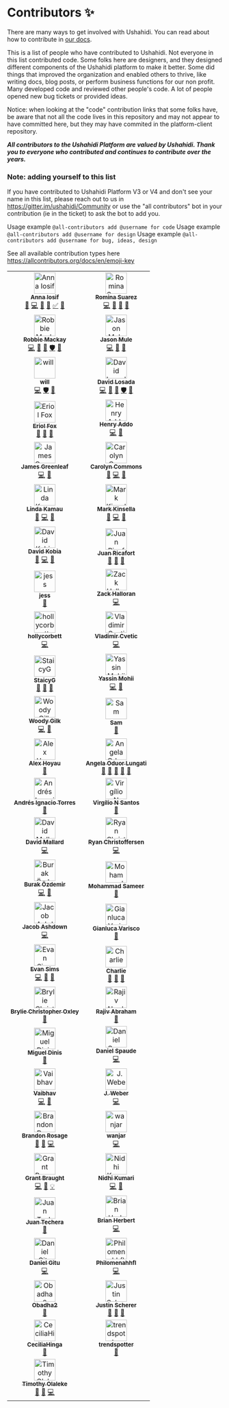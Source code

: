 # Contributors ✨

There are many ways to get involved with Ushahidi. You can read about how to contribute in [our docs](https://docs.ushahidi.com/platform-developer-documentation/contributing-or-getting-involved).

This is a list of people who have contributed to Ushahidi. Not everyone in this list contributed code. Some folks here are designers, and they designed different components of the Ushahidi platform to make it better. Some did things that improved the organization and enabled others to thrive, like writing docs, blog posts, or perform business functions for our non profit. Many developed code and reviewed other people's code. A lot of people opened new bug tickets or provided ideas. 

Notice: when looking at the "code" contribution links that some folks have, be aware that not all the code lives in this repository and may not appear to have committed here, but they may have commited in the platform-client repository. 

***All contributors to the Ushahidi Platform are valued by Ushahidi. Thank you to everyone who contributed and continues to contribute over the years.***

### Note: adding yourself to this list

If you have contributed to Ushahidi Platform V3 or V4 and don't see your name in this list, please reach out to us in https://gitter.im/ushahidi/Community or use the "all contributors" bot in your contribution (ie in the ticket) to ask the bot to add you. 

Usage example `@all-contributors add @username for code` 
Usage example `@all-contributors add @username for design` 
Usage example `@all-contributors add @username for bug, ideas, design` 

See all available contribution types here https://allcontributors.org/docs/en/emoji-key

<!-- ALL-CONTRIBUTORS-LIST:START - Do not remove or modify this section -->
<!-- prettier-ignore -->
<table>
  <tr>
    <td align="center"><a href="https://github.com/Angamanga"><img src="https://avatars3.githubusercontent.com/u/8624777?v=4" width="50px;" alt="Anna Iosif"/><br /><sub><b>Anna Iosif</b></sub></a><br /><a href="https://github.com/ushahidi/platform/commits?author=Angamanga" title="Documentation">📖</a> <a href="https://github.com/ushahidi/platform/commits?author=Angamanga" title="Code">💻</a> <a href="https://github.com/ushahidi/platform/issues?q=author%3AAngamanga" title="Bug reports">🐛</a> <a href="#review-Angamanga" title="Reviewed Pull Requests">👀</a> <a href="#tutorial-Angamanga" title="Tutorials">✅</a> <a href="#ideas-Angamanga" title="Ideas, Planning, & Feedback">🤔</a></td>
    <td align="center"><a href="https://github.com/rowasc"><img src="https://avatars0.githubusercontent.com/u/2434401?v=4" width="50px;" alt="Romina Suarez"/><br /><sub><b>Romina Suarez</b></sub></a><br /><a href="https://github.com/ushahidi/platform/commits?author=rowasc" title="Code">💻</a> <a href="https://github.com/ushahidi/platform/commits?author=rowasc" title="Documentation">📖</a> <a href="#ideas-rowasc" title="Ideas, Planning, & Feedback">🤔</a> <a href="#review-rowasc" title="Reviewed Pull Requests">👀</a></td>
  </tr>
  <tr>
    <td align="center"><a href="http://robbiemackay.com"><img src="https://avatars2.githubusercontent.com/u/7965?v=4" width="50px;" alt="Robbie Mackay"/><br /><sub><b>Robbie Mackay</b></sub></a><br /><a href="https://github.com/ushahidi/platform/commits?author=rjmackay" title="Code">💻</a> <a href="#review-rjmackay" title="Reviewed Pull Requests">👀</a> <a href="#ideas-rjmackay" title="Ideas, Planning, & Feedback">🤔</a> <a href="#security-rjmackay" title="Security">🛡️</a> <a href="https://github.com/ushahidi/platform/issues?q=author%3Arjmackay" title="Bug reports">🐛</a></td>
    <td align="center"><a href="https://github.com/jasonmule"><img src="https://avatars0.githubusercontent.com/u/150815?v=4" width="50px;" alt="Jason Mule"/><br /><sub><b>Jason Mule</b></sub></a><br /><a href="https://github.com/ushahidi/platform/commits?author=jasonmule" title="Code">💻</a> <a href="https://github.com/ushahidi/platform/issues?q=author%3Ajasonmule" title="Bug reports">🐛</a> <a href="#review-jasonmule" title="Reviewed Pull Requests">👀</a></td>
  </tr>
  <tr>
    <td align="center"><a href="https://github.com/willdoran"><img src="https://avatars3.githubusercontent.com/u/2694405?v=4" width="50px;" alt="will"/><br /><sub><b>will</b></sub></a><br /><a href="https://github.com/ushahidi/platform/commits?author=willdoran" title="Code">💻</a> <a href="#security-willdoran" title="Security">🛡️</a> <a href="#review-willdoran" title="Reviewed Pull Requests">👀</a></td>
    <td align="center"><a href="http://tuxpiper.com"><img src="https://avatars3.githubusercontent.com/u/467393?v=4" width="50px;" alt="David Losada"/><br /><sub><b>David Losada</b></sub></a><br /><a href="https://github.com/ushahidi/platform/commits?author=tuxpiper" title="Code">💻</a> <a href="#review-tuxpiper" title="Reviewed Pull Requests">👀</a> <a href="#ideas-tuxpiper" title="Ideas, Planning, & Feedback">🤔</a> <a href="#security-tuxpiper" title="Security">🛡️</a> <a href="https://github.com/ushahidi/platform/issues?q=author%3Atuxpiper" title="Bug reports">🐛</a></td>
  </tr>
  <tr>
    <td align="center"><a href="http://www.erioldoesdesign.com"><img src="https://avatars0.githubusercontent.com/u/11681324?v=4" width="50px;" alt="Eriol Fox"/><br /><sub><b>Eriol Fox</b></sub></a><br /><a href="#design-Erioldoesdesign" title="Design">🎨</a> <a href="https://github.com/ushahidi/platform/commits?author=Erioldoesdesign" title="Documentation">📖</a> <a href="#ideas-Erioldoesdesign" title="Ideas, Planning, & Feedback">🤔</a></td>
    <td align="center"><a href="http://www.addhen.org"><img src="https://avatars0.githubusercontent.com/u/73175?v=4" width="50px;" alt="Henry Addo"/><br /><sub><b>Henry Addo</b></sub></a><br /><a href="https://github.com/ushahidi/platform/commits?author=eyedol" title="Code">💻</a> <a href="#review-eyedol" title="Reviewed Pull Requests">👀</a></td>
  </tr>
  <tr>
    <td align="center"><a href="https://james.greenle.af"><img src="https://avatars0.githubusercontent.com/u/915878?v=4" width="50px;" alt="James Greenleaf"/><br /><sub><b>James Greenleaf</b></sub></a><br /><a href="https://github.com/ushahidi/platform/commits?author=aMoniker" title="Code">💻</a> <a href="#review-aMoniker" title="Reviewed Pull Requests">👀</a></td>
    <td align="center"><a href="https://github.com/crcommons"><img src="https://avatars0.githubusercontent.com/u/8941223?v=4" width="50px;" alt="Carolyn Commons"/><br /><sub><b>Carolyn Commons</b></sub></a><br /><a href="#review-crcommons" title="Reviewed Pull Requests">👀</a> <a href="https://github.com/ushahidi/platform/commits?author=crcommons" title="Code">💻</a> <a href="#ideas-crcommons" title="Ideas, Planning, & Feedback">🤔</a></td>
  </tr>
  <tr>
    <td align="center"><a href="http://www.codediva.co.ke"><img src="https://avatars3.githubusercontent.com/u/155218?v=4" width="50px;" alt="Linda Kamau"/><br /><sub><b>Linda Kamau</b></sub></a><br /><a href="#review-kamaulynder" title="Reviewed Pull Requests">👀</a> <a href="https://github.com/ushahidi/platform/commits?author=kamaulynder" title="Code">💻</a> <a href="#ideas-kamaulynder" title="Ideas, Planning, & Feedback">🤔</a></td>
    <td align="center"><a href="https://github.com/kinstelli"><img src="https://avatars0.githubusercontent.com/u/6600708?v=4" width="50px;" alt="Mark Kinsella"/><br /><sub><b>Mark Kinsella</b></sub></a><br /><a href="#review-kinstelli" title="Reviewed Pull Requests">👀</a> <a href="https://github.com/ushahidi/platform/commits?author=kinstelli" title="Code">💻</a> <a href="#ideas-kinstelli" title="Ideas, Planning, & Feedback">🤔</a></td>
  </tr>
  <tr>
    <td align="center"><a href="http://www.kobia.net"><img src="https://avatars3.githubusercontent.com/u/184092?v=4" width="50px;" alt="David Kobia"/><br /><sub><b>David Kobia</b></sub></a><br /><a href="#review-dkobia" title="Reviewed Pull Requests">👀</a> <a href="https://github.com/ushahidi/platform/commits?author=dkobia" title="Code">💻</a> <a href="#ideas-dkobia" title="Ideas, Planning, & Feedback">🤔</a></td>
    <td align="center"><a href="https://github.com/jrtricafort"><img src="https://avatars1.githubusercontent.com/u/37776843?v=4" width="50px;" alt="Juan Ricafort"/><br /><sub><b>Juan Ricafort</b></sub></a><br /><a href="#ideas-jrtricafort" title="Ideas, Planning, & Feedback">🤔</a> <a href="https://github.com/ushahidi/platform/issues?q=author%3Ajrtricafort" title="Bug reports">🐛</a> <a href="#business-jrtricafort" title="Business development">💼</a></td>
  </tr>
  <tr>
    <td align="center"><a href="http://jessachandler.com"><img src="https://avatars3.githubusercontent.com/u/7316730?v=4" width="50px;" alt="jess"/><br /><sub><b>jess</b></sub></a><br /><a href="https://github.com/ushahidi/platform/commits?author=monkeywithacupcake" title="Documentation">📖</a></td>
    <td align="center"><a href="https://github.com/zhalloran"><img src="https://avatars0.githubusercontent.com/u/446225?v=4" width="50px;" alt="Zack Halloran"/><br /><sub><b>Zack Halloran</b></sub></a><br /><a href="https://github.com/ushahidi/platform/commits?author=zhalloran" title="Code">💻</a></td>
  </tr>
  <tr>
    <td align="center"><a href="https://github.com/hollycorbett"><img src="https://avatars2.githubusercontent.com/u/849131?v=4" width="50px;" alt="hollycorbett"/><br /><sub><b>hollycorbett</b></sub></a><br /><a href="https://github.com/ushahidi/platform/commits?author=hollycorbett" title="Code">💻</a></td>
    <td align="center"><a href="http://ferdinand.rs"><img src="https://avatars1.githubusercontent.com/u/644800?v=4" width="50px;" alt="Vladimir Cvetic"/><br /><sub><b>Vladimir Cvetic</b></sub></a><br /><a href="https://github.com/ushahidi/platform/commits?author=cvele" title="Code">💻</a></td>
  </tr>
  <tr>
    <td align="center"><a href="https://github.com/StaicyG"><img src="https://avatars0.githubusercontent.com/u/25605883?v=4" width="50px;" alt="StaicyG"/><br /><sub><b>StaicyG</b></sub></a><br /><a href="#ideas-StaicyG" title="Ideas, Planning, & Feedback">🤔</a> <a href="https://github.com/ushahidi/platform/commits?author=StaicyG" title="Documentation">📖</a> <a href="#question-StaicyG" title="Answering Questions">💬</a></td>
    <td align="center"><a href="https://github.com/ymohii"><img src="https://avatars0.githubusercontent.com/u/6831661?v=4" width="50px;" alt="Yassin Mohii"/><br /><sub><b>Yassin Mohii</b></sub></a><br /><a href="https://github.com/ushahidi/platform/commits?author=ymohii" title="Code">💻</a> <a href="#review-ymohii" title="Reviewed Pull Requests">👀</a></td>
  </tr>
  <tr>
    <td align="center"><a href="https://www.shadowhand.com/"><img src="https://avatars3.githubusercontent.com/u/38203?v=4" width="50px;" alt="Woody Gilk"/><br /><sub><b>Woody Gilk</b></sub></a><br /><a href="https://github.com/ushahidi/platform/commits?author=shadowhand" title="Code">💻</a> <a href="#review-shadowhand" title="Reviewed Pull Requests">👀</a></td>
    <td align="center"><a href="https://github.com/samtheson"><img src="https://avatars0.githubusercontent.com/u/958800?v=4" width="50px;" alt="Sam"/><br /><sub><b>Sam</b></sub></a><br /><a href="https://github.com/ushahidi/platform/commits?author=samtheson" title="Documentation">📖</a></td>
  </tr>
  <tr>
    <td align="center"><a href="https://lexoyo.me"><img src="https://avatars0.githubusercontent.com/u/715377?v=4" width="50px;" alt="Alex Hoyau"/><br /><sub><b>Alex Hoyau</b></sub></a><br /><a href="https://github.com/ushahidi/platform/commits?author=lexoyo" title="Documentation">📖</a></td>
    <td align="center"><a href="https://github.com/aoduor"><img src="https://avatars1.githubusercontent.com/u/721918?v=4" width="50px;" alt="Angela Oduor Lungati"/><br /><sub><b>Angela Oduor Lungati</b></sub></a><br /><a href="https://github.com/ushahidi/platform/commits?author=aoduor" title="Documentation">📖</a> <a href="#ideas-aoduor" title="Ideas, Planning, & Feedback">🤔</a> <a href="https://github.com/ushahidi/platform/issues?q=author%3Aaoduor" title="Bug reports">🐛</a> <a href="#question-aoduor" title="Answering Questions">💬</a> <a href="#business-aoduor" title="Business development">💼</a></td>
  </tr>
  <tr>
    <td align="center"><a href="http://aitorres.com.ve"><img src="https://avatars3.githubusercontent.com/u/26191851?v=4" width="50px;" alt="Andrés Ignacio Torres"/><br /><sub><b>Andrés Ignacio Torres</b></sub></a><br /><a href="https://github.com/ushahidi/platform/commits?author=aitorres" title="Documentation">📖</a></td>
    <td align="center"><a href="https://github.com/virgilio"><img src="https://avatars0.githubusercontent.com/u/276746?v=4" width="50px;" alt="Virgílio N Santos"/><br /><sub><b>Virgílio N Santos</b></sub></a><br /><a href="https://github.com/ushahidi/platform/commits?author=virgilio" title="Documentation">📖</a></td>
  </tr>
  <tr>
    <td align="center"><a href="https://davidmallard.id.au/"><img src="https://avatars3.githubusercontent.com/u/3615012?v=4" width="50px;" alt="David Mallard"/><br /><sub><b>David Mallard</b></sub></a><br /><a href="https://github.com/ushahidi/platform/commits?author=tobiasziegler" title="Code">💻</a></td>
    <td align="center"><a href="https://ryanchristo.com/"><img src="https://avatars3.githubusercontent.com/u/12519942?v=4" width="50px;" alt="Ryan Christoffersen"/><br /><sub><b>Ryan Christoffersen</b></sub></a><br /><a href="https://github.com/ushahidi/platform/commits?author=ryanchristo" title="Code">💻</a></td>
  </tr>
  <tr>
    <td align="center"><a href="https://ozdemirburak.com"><img src="https://avatars3.githubusercontent.com/u/5355510?v=4" width="50px;" alt="Burak Özdemir"/><br /><sub><b>Burak Özdemir</b></sub></a><br /><a href="https://github.com/ushahidi/platform/commits?author=ozdemirburak" title="Code">💻</a> <a href="https://github.com/ushahidi/platform/issues?q=author%3Aozdemirburak" title="Bug reports">🐛</a></td>
    <td align="center"><a href="http://m-sameer.github.io"><img src="https://avatars1.githubusercontent.com/u/28915865?v=4" width="50px;" alt="Mohammad Sameer"/><br /><sub><b>Mohammad Sameer</b></sub></a><br /><a href="https://github.com/ushahidi/platform/commits?author=m-sameer" title="Documentation">📖</a></td>
  </tr>
  <tr>
    <td align="center"><a href="http://www.coherent.technology"><img src="https://avatars3.githubusercontent.com/u/677893?v=4" width="50px;" alt="Jacob Ashdown"/><br /><sub><b>Jacob Ashdown</b></sub></a><br /><a href="https://github.com/ushahidi/platform/commits?author=jcbashdown" title="Code">💻</a></td>
    <td align="center"><a href="https://github.com/gvarisco"><img src="https://avatars3.githubusercontent.com/u/945486?v=4" width="50px;" alt="Gianluca Varisco"/><br /><sub><b>Gianluca Varisco</b></sub></a><br /><a href="https://github.com/ushahidi/platform/commits?author=gvarisco" title="Documentation">📖</a></td>
  </tr>
  <tr>
    <td align="center"><a href="https://keybase.io/evansims"><img src="https://avatars2.githubusercontent.com/u/3093?v=4" width="50px;" alt="Evan Sims"/><br /><sub><b>Evan Sims</b></sub></a><br /><a href="https://github.com/ushahidi/platform/commits?author=evansims" title="Code">💻</a> <a href="https://github.com/ushahidi/platform/issues?q=author%3Aevansims" title="Bug reports">🐛</a> <a href="#review-evansims" title="Reviewed Pull Requests">👀</a></td>
    <td align="center"><a href="https://github.com/caharding"><img src="https://avatars0.githubusercontent.com/u/1618793?v=4" width="50px;" alt="Charlie"/><br /><sub><b>Charlie</b></sub></a><br /><a href="https://github.com/ushahidi/platform/commits?author=caharding" title="Documentation">📖</a> <a href="#ideas-caharding" title="Ideas, Planning, & Feedback">🤔</a> <a href="#business-caharding" title="Business development">💼</a></td>
  </tr>
  <tr>
    <td align="center"><a href="https://bryliechristopheroxley.info"><img src="https://avatars1.githubusercontent.com/u/17307?v=4" width="50px;" alt="Brylie Christopher Oxley"/><br /><sub><b>Brylie Christopher Oxley</b></sub></a><br /><a href="https://github.com/ushahidi/platform/commits?author=brylie" title="Documentation">📖</a></td>
    <td align="center"><a href="https://github.com/RAbraham"><img src="https://avatars3.githubusercontent.com/u/214189?v=4" width="50px;" alt="Rajiv Abraham"/><br /><sub><b>Rajiv Abraham</b></sub></a><br /><a href="https://github.com/ushahidi/platform/commits?author=RAbraham" title="Documentation">📖</a></td>
  </tr>
  <tr>
    <td align="center"><a href="https://github.com/MigDinny"><img src="https://avatars0.githubusercontent.com/u/6632800?v=4" width="50px;" alt="Miguel Dinis"/><br /><sub><b>Miguel Dinis</b></sub></a><br /><a href="https://github.com/ushahidi/platform/commits?author=MigDinny" title="Documentation">📖</a></td>
    <td align="center"><a href="https://github.com/spaudanjo"><img src="https://avatars1.githubusercontent.com/u/249210?v=4" width="50px;" alt="Daniel Spaude"/><br /><sub><b>Daniel Spaude</b></sub></a><br /><a href="https://github.com/ushahidi/platform/commits?author=spaudanjo" title="Code">💻</a></td>
  </tr>
  <tr>
    <td align="center"><a href="http://recombine.net"><img src="https://avatars0.githubusercontent.com/u/863674?v=4" width="50px;" alt="Vaibhav"/><br /><sub><b>Vaibhav</b></sub></a><br /><a href="https://github.com/ushahidi/platform/commits?author=vbhv" title="Code">💻</a> <a href="#design-vbhv" title="Design">🎨</a></td>
    <td align="center"><a href="http://www.jessicaweber.io"><img src="https://avatars0.githubusercontent.com/u/28212184?v=4" width="50px;" alt="J. Weber"/><br /><sub><b>J. Weber</b></sub></a><br /><a href="https://github.com/ushahidi/platform/commits?author=jessicaweberdev" title="Code">💻</a></td>
  </tr>
  <tr>
    <td align="center"><a href="http://brandonrosage.com"><img src="https://avatars3.githubusercontent.com/u/1136279?v=4" width="50px;" alt="Brandon Rosage"/><br /><sub><b>Brandon Rosage</b></sub></a><br /><a href="#design-brandonrosage" title="Design">🎨</a> <a href="https://github.com/ushahidi/platform/issues?q=author%3Abrandonrosage" title="Bug reports">🐛</a> <a href="https://github.com/ushahidi/platform/commits?author=brandonrosage" title="Code">💻</a></td>
    <td align="center"><a href="https://github.com/wanjar"><img src="https://avatars0.githubusercontent.com/u/8712110?v=4" width="50px;" alt="wanjar"/><br /><sub><b>wanjar</b></sub></a><br /><a href="https://github.com/ushahidi/platform/commits?author=wanjar" title="Code">💻</a></td>
  </tr>
  <tr>
    <td align="center"><a href="http://users.dickinson.edu/~braught/"><img src="https://avatars3.githubusercontent.com/u/16962482?v=4" width="50px;" alt="Grant Braught"/><br /><sub><b>Grant Braught</b></sub></a><br /><a href="https://github.com/ushahidi/platform/commits?author=braughtg" title="Code">💻</a> <a href="https://github.com/ushahidi/platform/issues?q=author%3Abraughtg" title="Bug reports">🐛</a> <a href="#example-braughtg" title="Examples">💡</a></td>
    <td align="center"><a href="http://nidhikjha.github.io"><img src="https://avatars3.githubusercontent.com/u/39872794?v=4" width="50px;" alt="Nidhi Kumari"/><br /><sub><b>Nidhi Kumari</b></sub></a><br /><a href="https://github.com/ushahidi/platform/commits?author=NidhiKJha" title="Code">💻</a> <a href="#blog-NidhiKJha" title="Blogposts">📝</a></td>
  </tr>
  <tr>
    <td align="center"><a href="https://github.com/jtechera"><img src="https://avatars1.githubusercontent.com/u/1594608?v=4" width="50px;" alt="Juan Techera"/><br /><sub><b>Juan Techera</b></sub></a><br /><a href="https://github.com/ushahidi/platform/commits?author=jtechera" title="Documentation">📖</a></td>
    <td align="center"><a href="http://brianherbert.com"><img src="https://avatars2.githubusercontent.com/u/106068?v=4" width="50px;" alt="Brian Herbert"/><br /><sub><b>Brian Herbert</b></sub></a><br /><a href="https://github.com/ushahidi/platform/commits?author=brianherbert" title="Code">💻</a></td>
  </tr>
  <tr>
    <td align="center"><a href="https://github.com/gitudaniel"><img src="https://avatars1.githubusercontent.com/u/17337808?v=4" width="50px;" alt=" Daniel Gitu"/><br /><sub><b> Daniel Gitu</b></sub></a><br /><a href="https://github.com/ushahidi/platform/commits?author=gitudaniel" title="Code">💻</a></td>
    <td align="center"><a href="https://github.com/Philomenahhfl"><img src="https://avatars0.githubusercontent.com/u/25051453?v=4" width="50px;" alt="Philomenahhfl"/><br /><sub><b>Philomenahhfl</b></sub></a><br /><a href="https://github.com/ushahidi/platform/commits?author=Philomenahhfl" title="Code">💻</a></td>
  </tr>
  <tr>
    <td align="center"><a href="https://www.linkedin.com/in/walterobadha/"><img src="https://avatars1.githubusercontent.com/u/38259840?v=4" width="50px;" alt="Obadha2"/><br /><sub><b>Obadha2</b></sub></a><br /><a href="https://github.com/ushahidi/platform/issues?q=author%3AObadha2" title="Bug reports">🐛</a></td>
    <td align="center"><a href="https://www.justinscherer.xyz"><img src="https://avatars1.githubusercontent.com/u/29209303?v=4" width="50px;" alt="Justin Scherer"/><br /><sub><b>Justin Scherer</b></sub></a><br /><a href="#design-justinscherer" title="Design">🎨</a> <a href="#ideas-justinscherer" title="Ideas, Planning, & Feedback">🤔</a> <a href="#userTesting-justinscherer" title="User Testing">📓</a></td>
  </tr>
  <tr>
    <td align="center"><a href="https://github.com/CeciliaHinga"><img src="https://avatars1.githubusercontent.com/u/20906968?v=4" width="50px;" alt="CeciliaHinga"/><br /><sub><b>CeciliaHinga</b></sub></a><br /><a href="#blog-CeciliaHinga" title="Blogposts">📝</a></td>
    <td align="center"><a href="https://github.com/trendspotter"><img src="https://avatars1.githubusercontent.com/u/15286128?v=4" width="50px;" alt="trendspotter"/><br /><sub><b>trendspotter</b></sub></a><br /><a href="https://github.com/ushahidi/platform/issues?q=author%3Atrendspotter" title="Bug reports">🐛</a></td>
  </tr>
  <tr>
    <td align="center"><a href="https://timz.tech"><img src="https://avatars0.githubusercontent.com/u/11256481?v=4" width="50px;" alt="Timothy Olaleke"/><br /><sub><b>Timothy Olaleke</b></sub></a><br /><a href="https://github.com/ushahidi/platform/commits?author=Timtech4u" title="Documentation">📖</a> <a href="https://github.com/ushahidi/platform/issues?q=author%3ATimtech4u" title="Bug reports">🐛</a> <a href="https://github.com/ushahidi/platform/commits?author=Timtech4u" title="Code">💻</a></td>
  </tr>
</table>

<!-- ALL-CONTRIBUTORS-LIST:END -->


